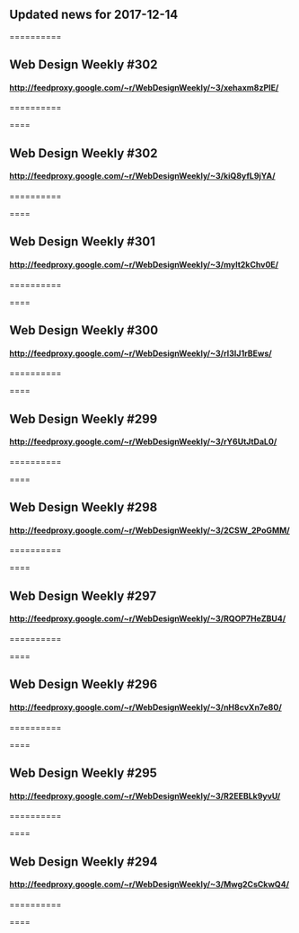 ## Updated news for 2017-12-14 

==========
## Web Design Weekly #302
#### http://feedproxy.google.com/~r/WebDesignWeekly/~3/xehaxm8zPIE/

==========

====
## Web Design Weekly #302
#### http://feedproxy.google.com/~r/WebDesignWeekly/~3/kiQ8yfL9jYA/

==========

====
## Web Design Weekly #301
#### http://feedproxy.google.com/~r/WebDesignWeekly/~3/mylt2kChv0E/

==========

====
## Web Design Weekly #300
#### http://feedproxy.google.com/~r/WebDesignWeekly/~3/rI3IJ1rBEws/

==========

====
## Web Design Weekly #299
#### http://feedproxy.google.com/~r/WebDesignWeekly/~3/rY6UtJtDaL0/

==========

====
## Web Design Weekly #298
#### http://feedproxy.google.com/~r/WebDesignWeekly/~3/2CSW_2PoGMM/

==========

====
## Web Design Weekly #297
#### http://feedproxy.google.com/~r/WebDesignWeekly/~3/RQOP7HeZBU4/

==========

====
## Web Design Weekly #296
#### http://feedproxy.google.com/~r/WebDesignWeekly/~3/nH8cvXn7e80/

==========

====
## Web Design Weekly #295
#### http://feedproxy.google.com/~r/WebDesignWeekly/~3/R2EEBLk9yvU/

==========

====
## Web Design Weekly #294
#### http://feedproxy.google.com/~r/WebDesignWeekly/~3/Mwg2CsCkwQ4/

==========

====
